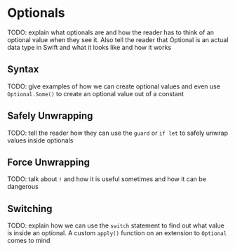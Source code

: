# Optionals

TODO: explain what optionals are and how the reader has to think of an optional value when they see it. Also tell the reader that Optional is an actual data type in Swift and what it looks like and how it works

## Syntax

TODO: give examples of how we can create optional values and even use `Optional.Some()` to create an optional value out of a constant

## Safely Unwrapping

TODO: tell the reader how they can use the `guard` or `if let` to safely unwrap values inside optionals

## Force Unwrapping

TODO: talk about `!` and how it is useful sometimes and how it can be dangerous

## Switching

TODO: explain how we can use the `switch` statement to find out what value is inside an optional. A custom `apply()` function on an extension to `Optional` comes to mind